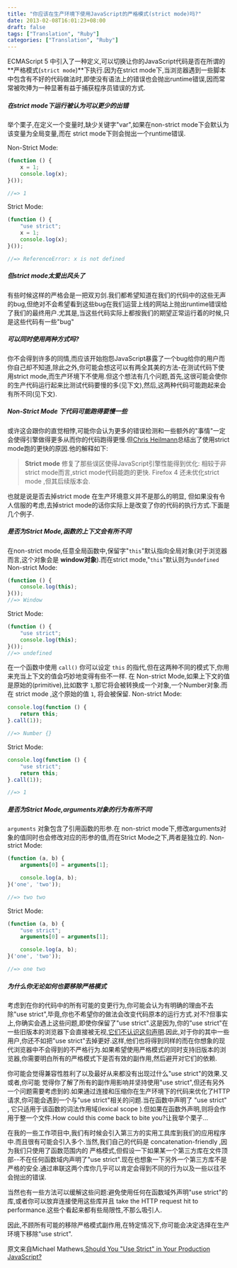 ```yaml
---
title: "你应该在生产环境下使用JavaScript的严格模式(strict mode)吗?"
date: 2013-02-08T16:01:23+08:00
draft: false
tags: ["Translation", "Ruby"]
categories: ["Translation", "Ruby"]
---
```


ECMAScript 5 中引入了一种定义,可以切换让你的JavaScript代码是否在所谓的 **严格模式(`strict mode`)**下执行.因为在strict mode下,当浏览器遇到一些脚本中包含有不好的代码做法时,即使没有语法上的错误也会抛出runtime错误,因而常常被吹捧为一种显著有益于捕获程序员错误的方式.

##### 在strict mode下运行被认为可以更少的出错

举个栗子,在定义一个变量时,缺少关键字"var",如果在non-strict mode下会默认为该变量为全局变量,而在 strict mode下则会抛出一个runtime错误.

Non-Strict Mode:

```javascript
(function () {
    x = 1;
    console.log(x);
}());

//=> 1
```

Strict Mode:

```javascript
(function () {
    "use strict";
    x = 1;
    console.log(x);
}());

//=> ReferenceError: x is not defined
```

##### 但strict mode太爱出风头了

有些时候这样的严格会是一把双刃剑.我们都希望知道在我们的代码中的这些无声的bug,但绝对不会希望看到这些bug在我们运营上线的网站上抛出runtime错误给了我们的最终用户.尤其是,当这些代码实际上都按我们的期望正常运行着的时候,只是这些代码有一些"bug"

##### 可以同时使用两种方式吗?

你不会得到许多的同情,而应该开始抱怨JavaScript暴露了一个bug给你的用户而你自己却不知道,除此之外,你可能会想这可以有两全其美的方法-在测试代码下使用strict mode,而生产环境下不使用.但这个想法有几个问题,首先,这很可能会使你的生产代码运行起来比测试代码要慢的多(见下文),然后,这两种代码可能跑起来会有所不同(见下文).

##### Non-Strict Mode 下代码可能跑得要慢一些

或许这会跟你的直觉相悖,可能你会认为更多的错误检测和一些额外的"事情"一定会使得引擎做得更多从而你的代码跑得更慢.但[Chris Heilmann](https://hacks.mozilla.org/2011/01/ecmascript-5-strict-mode-in-firefox-4/)总结出了使用strict mode跑的更快的原因.他的解释如下:

> __Strict mode__ 修复了那些误区使得JavaScript引擎性能得到优化: 相较于非strict mode而言,strict mode代码能跑的更快. Firefox 4 还未优化strict mode ,但其后续版本会.

也就是说是否去掉strict mode 在生产环境意义并不是那么的明显, 但如果没有令人信服的考虑,去掉strict mode的话你实际上是改变了你的代码的执行方式.下面是几个例子.

##### 是否为Strict Mode,函数的上下文会有所不同
在non-strict mode,任意全局函数中,保留字"`this`"默认指向全局对象(对于浏览器而言,这个对象会是 **window对象**).而在strict mode,"`this`"默认则为`undefined`
Non-strict Mode:

```javascript
(function () {
    console.log(this);
}());
//=> Window
```
Strict Mode:

```javascript
(function () {
    "use strict";
    console.log(this);
}());
//=> undefined
```

在一个函数中使用 `call()` 你可以设定 `this` 的指代,但在这两种不同的模式下,你用来充当上下文的值会巧妙地变得有些不一样. 在 Non-strict Mode,如果上下文的值是原始的(primitive),比如数字 `1`,那它将会被转换成一个对象,一个Number对象.而在 strict mode ,这个原始的值 `1`, 将会被保留.
Non-strict Mode:

```javascript
console.log(function () {
    return this;
}.call(1));

//=> Number {}
```
Strict Mode:

```javascript
console.log(function () {
    "use strict";
    return this;
}.call(1));

//=> 1
```
##### 是否为Strict Mode,arguments对象的行为有所不同

 `arguments` 对象包含了引用函数的形参.在 non-strict mode下,修改arguments对象的值同时也会修改对应的形参的值,而在Strict Mode之下,两者是独立的.
Non-strict Mode:

```javascript
(function (a, b) {
    arguments[0] = arguments[1];

    console.log(a, b);
}('one', 'two'));

//=> two two
```
Strict Mode:

```javascript
(function (a, b) {
    "use strict";
    arguments[0] = arguments[1];

    console.log(a, b);
}('one', 'two'));

//=> one two
```

##### 为什么你无论如何也要移除严格模式

考虑到在你的代码中的所有可能的变更行为,你可能会认为有明确的理由不去除"use strict",毕竟,你也不希望你的做法会改变代码原本的运行方式.对不?但事实上,你确实会遇上这些问题,即使你保留了"use strict".这是因为,你的"use strict"在一些旧版本的浏览器下会直接被无视,[它们不认识这句声明](http://caniuse.com/use-strict).因此,对于你的其中一些用户,你还不如把"use strict"去掉更好.这样,他们也将得到同样的而在你想象的现代浏览器中不会得到的不严格行为.如果希望使用严格模式的同时支持旧版本的浏览器,你需要明白所有的严格模式下是否有效的副作用,然后避开对它们的依赖.

你可能会觉得兼容性胜利了以及最好从来都没有出现过什么"use strict"的效果.又或者,你可能 觉得你了解了所有的副作用影响并坚持使用"use strict",但还有另外一个问题需要考虑到的.如果通过连接和压缩你在生产环境下的代码来优化了HTTP请求,你可能会遇到一个与"use strict"相关的问题.当在函数中声明了 "use strict" , 它只适用于该函数的词法作用域(lexical scope ).但如果在函数外声明,则将会作用于整一个文件.How could this come back to bite you?让我举个栗子...

在我的一些工作项目中,我们有时候会引入第三方的实用工具库到我们的应用程序中.而且很有可能会引入多个.当然,我们自己的代码是 concatenation-friendly ,因为我们只使用了函数范围内的 严格模式,但假设一下如果某一个第三方库在文件顶部--不在任何函数域内声明了"use strict".现在也想象一下另外一个第三方库不是严格的安全.通过串联这两个库你几乎可以肯定会得到不同的行为以及一些以往不会抛出的错误.

当然也有一些方法可以缓解这些问题:避免使用任何在函数域外声明"use strict"的库,或者你可以放弃连接使用这些库并且 take the HTTP request hit to performance.这些个看起来都有些局限性,不那么吸引人.

因此,不顾所有可能的移除严格模式副作用,在特定情况下,你可能会决定选择在生产环境下移除"use strict".

原文来自Michael Mathews,[Should You "Use Strict" in Your Production JavaScript?](http://scriptogr.am/micmath/post/should-you-use-strict-in-your-production-javascript?utm_source=javascriptweekly&utm_medium=email)


